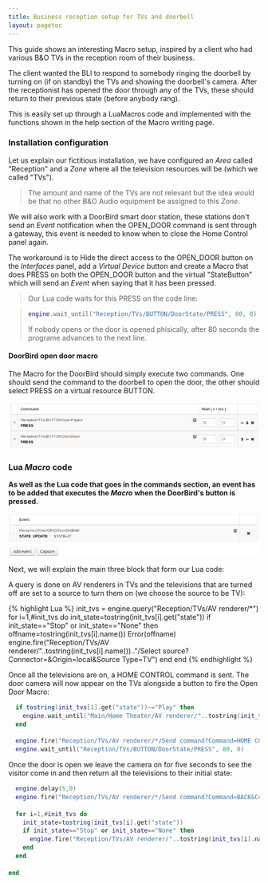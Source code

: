 ```yaml
---
title: Business reception setup for TVs and doorbell
layout: pagetoc
---
```


This guide shows an interesting Macro setup, inspired by a client who had various B&O TVs in the reception room of their business.

The client wanted the BLI to respond to somebody ringing the doorbell by turning on (if on standby) the TVs and showing the doorbell's camera. After the receptionist has opened the door through any of the TVs, these should return to their previous state (before anybody rang).

This is easily set up through a LuaMacros code and implemented with the functions shown in the help section of the Macro writing page.

### Installation configuration

Let us explain our fictitious installation, we have configured an _Area_ called "Reception" and a _Zone_ where all the television resources will be (which we called "TVs").
> The amount and name of the TVs are not relevant but the idea would be that no other B&O Audio equipment be assigned to this _Zone_.

We will also work with a DoorBird smart door station, these stations don't send an _Event_ notification when the OPEN_DOOR command is sent through a gateway, this event is needed to know when to close the Home Control panel again.

The workaround is to Hide the direct access to the OPEN_DOOR button on the _Interfaces_ panel, add a _Virtual Device_ button and create a Macro that does PRESS on both the OPEN_DOOR button and the virtual "StateButton" which will send an _Event_ when saying that it has been pressed.

> Our Lua code waits for this PRESS on the code line:

> ```lua
> engine.wait_until("Reception/TVs/BUTTON/DoorState/PRESS", 80, 0)
> ```
> If nobody opens or the door is opened phisically, after 80 seconds the programe advances to the next line.

#### DoorBird open door macro
The Macro for the DoorBird should simply execute two commands. One should send the command to the doorbell to open the door, the other should select PRESS on a virtual resource BUTTON.

<div class="text-center">
  <img src="/bli-guides/pictures/ButtonState.png" class="img-fluid" alt="DoorBird Macro"/>
</div>


### Lua _Macro_ code

**As well as the Lua code that goes in the commands section, an event has to be added that executes the _Macro_ when the DoorBird's button is pressed.**

<div class="text-center">
  <img src="/bli-guides/pictures/DoorBellEvent.png" class="img-fluid" alt="Event to execute the Macro"/>
</div>


Next, we will explain the main three block that form our Lua code:

A query is done on AV renderers in TVs and the televisions that are turned off are set to a source to turn them on (we choose the source to be TV):

{% highlight Lua %}
  init_tvs = engine.query("Reception/TVs/AV renderer/*")
  for i=1,#init_tvs do
    init_state=tostring(init_tvs[i].get("state"))
    if init_state=="Stop" or init_state=="None" then
      offname=tostring(init_tvs[i].name())
      Error(offname)
      engine.fire("Reception/TVs/AV renderer/"..tostring(init_tvs[i].name()).."/Select source?Connector=&Origin=local&Source Type=TV")
    end
  end
{% endhighlight %}

Once all the televisions are on, a HOME CONTROL command is sent. The door camera will now appear on the TVs alongside a button to fire the Open Door Macro:

```Lua 
  if tostring(init_tvs[1].get("state"))~="Play" then
    engine.wait_until("Main/Home Theater/AV renderer/"..tostring(init_tvs[1].name()).."/STATE_UPDATE?state=Play",15,0)
  end
 
  engine.fire("Reception/TVs/AV renderer/*/Send command?Command=HOME CONTROL&Continue type=short_press")
  engine.wait_until("Reception/TVs/BUTTON/DoorState/PRESS", 80, 0)
```

Once the door is open we leave the camera on for five seconds to see the visitor come in and then return all the televisions to their initial state:

```Lua
  engine.delay(5,0)
  engine.fire("Reception/TVs/AV renderer/*/Send command?Command=BACK&Continue type=short_press")
 
  for i=1,#init_tvs do
    init_state=tostring(init_tvs[i].get("state"))
    if init_state=="Stop" or init_state=="None" then
      engine.fire("Reception/TVs/AV renderer/"..tostring(init_tvs[i].name()).."/Standby")
    end
  end
 
end
```
